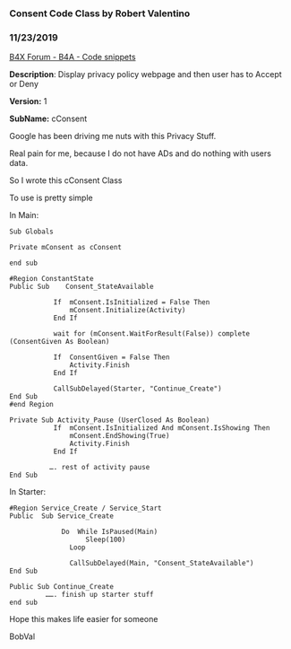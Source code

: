 ### Consent Code Class by Robert Valentino
### 11/23/2019
[B4X Forum - B4A - Code snippets](https://www.b4x.com/android/forum/threads/111616/)

**Description**: Display privacy policy webpage and then user has to Accept or Deny  
  
**Version:** 1  
  
**SubName:** cConsent  
  
Google has been driving me nuts with this Privacy Stuff.  
  
Real pain for me, because I do not have ADs and do nothing with users data.  
  
So I wrote this cConsent Class  
  
To use is pretty simple  
  
In Main:  
  

```B4X
Sub Globals  
  
Private mConsent as cConsent  
  
end sub  
  
#Region ConstantState  
Public Sub    Consent_StateAvailable  
  
           If  mConsent.IsInitialized = False Then  
               mConsent.Initialize(Activity)  
           End If  
           
           wait for (mConsent.WaitForResult(False)) complete (ConsentGiven As Boolean)  
               
           If  ConsentGiven = False Then  
               Activity.Finish  
           End If  
           
           CallSubDelayed(Starter, "Continue_Create")               
End Sub  
#end Region  
  
Private Sub Activity_Pause (UserClosed As Boolean)  
           If  mConsent.IsInitialized And mConsent.IsShowing Then  
               mConsent.EndShowing(True)  
               Activity.Finish  
           End If  
  
          …. rest of activity pause  
End Sub
```

  
  
In Starter:  

```B4X
#Region Service_Create / Service_Start  
Public  Sub Service_Create   
  
             Do  While IsPaused(Main)  
                   Sleep(100)  
               Loop  
           
               CallSubDelayed(Main, "Consent_StateAvailable")           
End Sub  
  
Public Sub Continue_Create   
         ……. finish up starter stuff  
end sub
```

  
  
  
Hope this makes life easier for someone  
  
BobVal